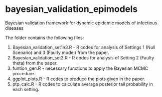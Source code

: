 # bayesian_validation_epimodels

Bayesian validation framework for dynamic epidemic models of infectious diseases

The folder contains the following files:

1. Bayesian_validation_set1n3.R - R codes for analysis of Settings 1 (Null Scenario) and 3 (Faulty model) from the paper.
2. Bayesian_validation_set2.R - R codes for analysis of Setting 2 (Faulty theta) from the paper.
3. funtion_gen.R - necessary functions to apply the Bayesian MCMC procedure.
4. ggplot_plots.R - R codes to produce the plots given in the paper.
5. ptp_calc.R - R codes to calculate average posterior tail probability in each setting. 
